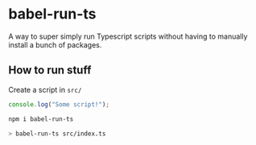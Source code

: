 # babel-run-ts

A way to super simply run Typescript scripts without having to manually install a bunch of packages.

## How to run stuff

Create a script in `src/`

```ts
console.log("Some script!");
```

```bash
npm i babel-run-ts

> babel-run-ts src/index.ts
```
